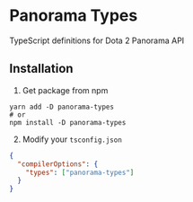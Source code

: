 # Panorama Types

TypeScript definitions for Dota 2 Panorama API

## Installation

1. Get package from npm

```shell
yarn add -D panorama-types
# or
npm install -D panorama-types
```

2. Modify your `tsconfig.json`

```json
{
  "compilerOptions": {
    "types": ["panorama-types"]
  }
}
```
